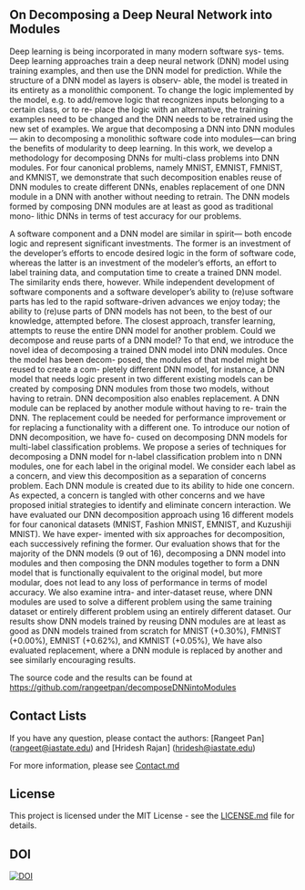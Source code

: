 ## On Decomposing a Deep Neural Network into Modules

Deep learning is being incorporated in many modern software sys- tems. Deep learning approaches train a deep neural network (DNN) model using training examples, and then use the DNN model for prediction. While the structure of a DNN model as layers is observ- able, the model is treated in its entirety as a monolithic component. To change the logic implemented by the model, e.g. to add/remove logic that recognizes inputs belonging to a certain class, or to re- place the logic with an alternative, the training examples need to be changed and the DNN needs to be retrained using the new set of examples. We argue that decomposing a DNN into DNN modules— akin to decomposing a monolithic software code into modules—can bring the benefits of modularity to deep learning. In this work, we develop a methodology for decomposing DNNs for multi-class problems into DNN modules. For four canonical problems, namely MNIST, EMNIST, FMNIST, and KMNIST, we demonstrate that such decomposition enables reuse of DNN modules to create different DNNs, enables replacement of one DNN module in a DNN with another without needing to retrain. The DNN models formed by composing DNN modules are at least as good as traditional mono- lithic DNNs in terms of test accuracy for our problems.

A software component and a DNN model are similar in spirit— both encode logic and represent significant investments. The former is an investment of the developer’s efforts to encode desired logic in the form of software code, whereas the latter is an investment of the modeler’s efforts, an effort to label training data, and computation time to create a trained DNN model. The similarity ends there, however. While independent development of software components and a software developer’s ability to (re)use software parts has led to the rapid software-driven advances we enjoy today; the ability to (re)use parts of DNN models has not been, to the best of our knowledge, attempted before. The closest approach, transfer learning, attempts to reuse the entire DNN model for another problem. Could we decompose and reuse parts of a DNN model?
To that end, we introduce the novel idea of decomposing a trained DNN model into DNN modules. Once the model has been decom- posed, the modules of that model might be reused to create a com- pletely different DNN model, for instance, a DNN model that needs logic present in two different existing models can be created by composing DNN modules from those two models, without having to retrain. DNN decomposition also enables replacement. A DNN module can be replaced by another module without having to re- train the DNN. The replacement could be needed for performance improvement or for replacing a functionality with a different one.
To introduce our notion of DNN decomposition, we have fo- cused on decomposing DNN models for multi-label classification problems. We propose a series of techniques for decomposing a DNN model for n-label classification problem into n DNN modules, one for each label in the original model. We consider each label as a concern, and view this decomposition as a separation of concerns problem. Each DNN module is created due to its ability to hide one concern. As expected, a concern is tangled with other concerns and we have proposed initial strategies to identify and eliminate concern interaction.
We have evaluated our DNN decomposition approach using 16 different models for four canonical datasets (MNIST, Fashion MNIST, EMNIST, and Kuzushiji MNIST). We have exper- imented with six approaches for decomposition, each successively refining the former. Our evaluation shows that for the majority of the DNN models (9 out of 16), decomposing a DNN model into modules and then composing the DNN modules together to form a DNN model that is functionally equivalent to the original model, but more modular, does not lead to any loss of performance in terms of model accuracy. We also examine intra- and inter-dataset reuse, where DNN modules are used to solve a different problem using the same training dataset or entirely different problem using an entirely different dataset. Our results show DNN models trained by reusing DNN modules are at least as good as DNN models trained from scratch for MNIST (+0.30%), FMNIST (+0.00%), EMNIST (+0.62%), and KMNIST (+0.05%), We have also evaluated replacement, where a DNN module is replaced by another and see similarly encouraging results. 

The source code and the results can be found at https://github.com/rangeetpan/decomposeDNNintoModules

## Contact Lists
If you have any question, please contact the authors: [Rangeet Pan] (rangeet@iastate.edu) and [Hridesh Rajan] (hridesh@iastate.edu)

For more information, please see [Contact.md](./CONTACT.md)

## License
This project is licensed under the MIT License - see the [LICENSE.md](./LICENSE.md) file for details.

## DOI
[![DOI](https://zenodo.org/badge/235641090.svg)](https://zenodo.org/badge/latestdoi/235641090)
